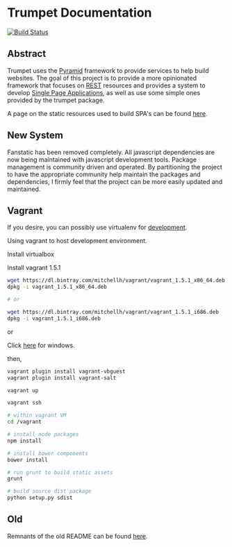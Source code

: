# Trumpet Documentation

[![Build Status](https://travis-ci.org/umeboshi2/trumpet.png?branch=master)](https://travis-ci.org/umeboshi2/trumpet)




## Abstract

Trumpet uses the [Pyramid](http://www.pylonsproject.org/) framework 
to provide services to help build websites.  The goal of this project is 
to provide a more opinionated framework that focuses on [REST](http://en.wikipedia.org/wiki/Representational_state_transfer) resources and provides a 
system to develop [Single Page Applications](http://en.wikipedia.org/wiki/Single-page_application), as well as use some simple ones provided by the 
trumpet package.

A page on the static resources used to build SPA's can be found [here](https://github.com/umeboshi2/trumpet/blob/master/docs/TrumpetStaticResources.md).





## New System

Fanstatic has been removed completely.  All javascript dependencies are 
now being maintained with javascript development tools.  Package management 
is community driven and operated.  By partitioning the project to have the 
appropriate community help maintain the packages and dependencies, I firmly 
feel that the project can be more easily updated and maintained.

## Vagrant

If you desire, you can possibly use virtualenv for [development](https://github.com/umeboshi2/trumpet/blob/master/docs/host-env-setup.md).


Using vagrant to host development environment.

Install virtualbox

Install vagrant 1.5.1

```sh
wget https://dl.bintray.com/mitchellh/vagrant/vagrant_1.5.1_x86_64.deb
dpkg -i vagrant_1.5.1_x86_64.deb

# or

wget https://dl.bintray.com/mitchellh/vagrant/vagrant_1.5.1_i686.deb
dpkg -i vagrant_1.5.1_i686.deb
```

or

Click [here](https://dl.bintray.com/mitchellh/vagrant/vagrant_1.5.1.msi) 
for windows.


then,

```sh
vagrant plugin install vagrant-vbguest
vagrant plugin install vagrant-salt

vagrant up

vagrant ssh

# within vagrant VM
cd /vagrant

# install node packages
npm install

# install bower components
bower install

# run grunt to build static assets
grunt

# build source dist package
python setup.py sdist
```

## Old

Remnants of the old README can be found [here](https://github.com/umeboshi2/trumpet/blob/master/docs/misc.md).

